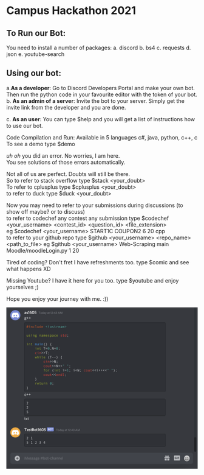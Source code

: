 # Campus Hackathon 2021

## To Run our Bot:
You need to install a number of packages:
a. discord
b. bs4
c. requests
d. json
e. youtube-search

## Using our bot:

a.<b>As a developer</b>: Go to Discord Developers Portal and make your own bot. Then run the python code in your favourite editor with the token of your bot. <br>
b. <b>As an admin of a server</b>: Invite the bot to your server. Simply get the invite link from the developer and you are done.

c. <b>As an user</b>: You can type \$help and you will get a list of instructions how to use our bot.
<br>

Code Compilation and Run: Available in 5 languages c#, java, python, c++, c<br>
To see a demo type $demo <language-name> 

*uh oh* you did an error. No worries, I am here.<br>
You see solutions of those errors automatically.

Not all of us are perfect. Doubts will still be there.<br> 
So to refer to stack overflow type $stack <your_doubt><br>
To refer to cplusplus type $cplusplus <your_doubt><br>
to refer to duck type $duck <your_doubt>

Now you may need to refer to your submissions during discussions (to show off maybe? or to discuss) <br>
to refer to codechef any contest any submission
type $codechef <your_username> <contest_id> <question_id> <beg> <end> <file_extension><br>
eg $codechef <your_username> START1C COUPON2 6 20 cpp<br>
to refer to your github repo
type $github <your_username> <repo_name> <branch> <path_to_file> <beg> <end>
eg $github <your_username> Web-Scraping main Moodle/moodleLogin.py 1 20

Tired of coding? Don't fret I have refreshments too.
type $comic and see what happens XD

Missing Youtube? I have it here for you too.
type $youtube <search-query> and enjoy yourselves ;)

Hope you enjoy your journey with me. :))


![Example](/Demo.png)




